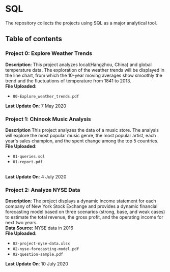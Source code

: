 # SQL
The repository collects the projects using SQL as a major analytical tool.
## Table of contents
### Project 0: Explore Weather Trends
**Description**: This project analyzes local(Hangzhou, China) and global temperature data. The exploration of the weather trends will be displayed in the line chart, from which the 10-year moving averages show smoothly the trend and the fluctuations of temperature from 1841 to 2013.<br>
**File Uploaded:**
+ `00-Explore_weather_trends.pdf`<br>

**Last Update On**: 7 May 2020
### Project 1: Chinook Music Analysis
**Description**
This project analyzes the data of a music store. The analysis will explore the most popular music genre, the most popular artist, each year's sales champion, and the spent change among the top 5 countries.<br>
**File Uploaded**: 
+ `01-queries.sql`
+ `01-report.pdf`

<br>**Last Update On**: 4 July 2020
### **Project 2: Analyze NYSE Data**
**Description**: The project displays a dynamic income statement for each company of New York Stock Exchange and provides a dynamic financial forecasting model based on three scenarios (strong, base, and weak cases) to estimate the total revenue, the gross profit, and the operating income for next two years. <br>
**Data Source:** NYSE data in 2016<br>
**File Uploaded:**
+ `02-project-nyse-data.xlsx`
+ `02-nyse-forecasting-model.pdf`
+ `02-question-sample.pdf`

**Last Update On**: 10 July 2020
